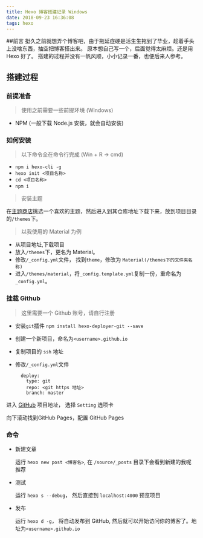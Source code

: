 ```yaml
---
title: Hexo 博客搭建记录 Windows
date: 2018-09-23 16:36:08
tags: hexo
---
```


##前言
挺久之前就想弄个博客吧，由于拖延症硬是活生生拖到了毕业，趁着手头上没啥东西，抽空把博客搭出来。
原本想自己写一个，后面觉得太麻烦。还是用 Hexo 好了。
搭建的过程并没有一帆风顺，小小记录一番，也便后来人参考。

## 搭建过程

### 前提准备
>使用之前需要一些前提环境 (Windows)
* NPM (一般下载 Node.js 安装，就会自动安装)

### 如何安装
> 以下命令全在命令行完成 (Win + R -> cmd)
* `npm i hexo-cli -g`
* `hexo init <项目名称>`
* `cd <项目名称>`
* `npm i`
> 安装主题

在[主题商店](https://hexo.io/themes/)挑选一个喜欢的主题，然后进入到其仓库地址下载下来，放到项目目录的`/themes`下。

> 以我使用的 Material 为例
* 从项目地址,下载项目
* 放入`/themes`下，更名为 Material。
* 修改`/_config.yml`文件， 找到`theme`，修改为 `Material(/themes下的文件夹名称)`
* 进入`/themes/material`，将`_config.template.yml`复制一份，重命名为`_config.yml`。

### 挂载 Github
> 这里需要一个 Github 账号，请自行注册

* 安装`git`插件 `npm install hexo-deployer-git --save`
* 创建一个新项目，命名为`<username>.github.io`
* 复制项目的 `ssh` 地址
* 修改`/_config.yml`文件

        deploy:
          type: git
          repo: <git https 地址>
          branch: master
进入 [GitHub](https://github.com) 项目地址， 选择 `Setting` 选项卡

向下滚动找到GitHub Pages，配置 GitHub Pages
### 命令
* 新建文章

  运行 `hexo new post <博客名>`, 在 `/source/_posts` 目录下会看到新建的我呢推荐
* 测试
  
  运行 `hexo s --debug`， 然后直接到 `localhost:4000` 预览项目

* 发布 

  运行 `hexo d -g`， 将自动发布到 GitHub, 然后就可以开始访问你的博客了。地址为`<username>.github.io`
   
